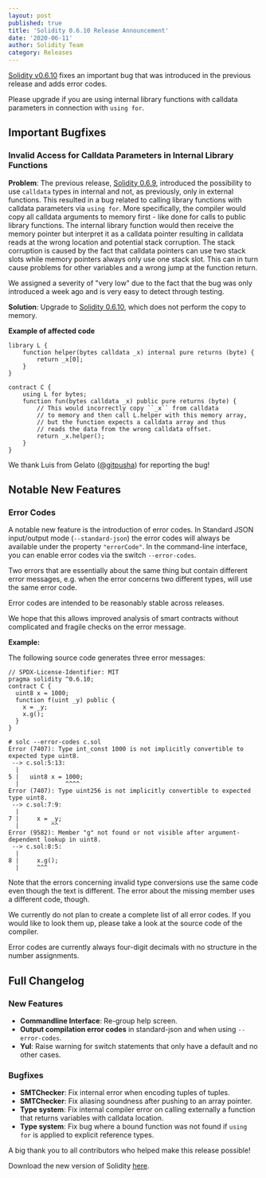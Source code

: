 ```yaml
---
layout: post
published: true
title: 'Solidity 0.6.10 Release Announcement'
date: '2020-06-11'
author: Solidity Team
category: Releases
---
```


[Solidity v0.6.10](https://github.com/ethereum/solidity/releases/tag/v0.6.10) fixes an important bug that was introduced in the previous release and adds error codes.

Please upgrade if you are using internal library functions with calldata parameters in connection with `using for`.

## Important Bugfixes

### Invalid Access for Calldata Parameters in Internal Library Functions

**Problem**: The previous release, [Solidity 0.6.9](https://github.com/ethereum/solidity/releases/tag/v0.6.9), introduced the possibility to use `calldata` types in internal and not, as previously, only in external functions.
This resulted in a bug related to calling library functions with calldata parameters via `using for`.
More specifically, the compiler would copy all calldata arguments to memory first - like done for calls to public library functions.
The internal library function would then receive the memory pointer but interpret it as a calldata pointer resulting in
calldata reads at the wrong location and potential stack corruption. The stack corruption is caused by the fact that
calldata pointers can use two stack slots while memory pointers always only use one stack slot. This can in turn cause
problems for other variables and a wrong jump at the function return.

We assigned a severity of "very low" due to the fact that the bug was only introduced a week ago
and is very easy to detect through testing.

**Solution**: Upgrade to [Solidity 0.6.10](https://github.com/ethereum/solidity/releases/tag/v0.6.10), which does not perform the copy to memory.

**Example of affected code**

```solidity
library L {
    function helper(bytes calldata _x) internal pure returns (byte) {
        return _x[0];
    }
}

contract C {
    using L for bytes;
    function fun(bytes calldata _x) public pure returns (byte) {
        // This would incorrectly copy ``_x`` from calldata
        // to memory and then call L.helper with this memory array,
        // but the function expects a calldata array and thus
        // reads the data from the wrong calldata offset.
        return _x.helper();
    }
}
```

We thank Luis from Gelato ([@gitpusha](https://github.com/gitpusha)) for reporting the bug!

## Notable New Features

### Error Codes

A notable new feature is the introduction of error codes. In Standard JSON input/output mode
(`--standard-json`) the error codes will always be available under the property `"errorCode"`.
In the command-line interface, you can enable error codes via the switch `--error-codes`.

Two errors that are essentially about the same thing but contain different error messages, e.g. when the error concerns two different types, will use the same error code.

Error codes are intended to be reasonably stable across releases.

We hope that this allows improved analysis of smart contracts without complicated and fragile checks on the error message.

**Example:**

The following source code generates three error messages:

```solidity
// SPDX-License-Identifier: MIT
pragma solidity ^0.6.10;
contract C {
  uint8 x = 1000;
  function f(uint _y) public {
    x = _y;
    x.g();
  }
}
```

```
# solc --error-codes c.sol
Error (7407): Type int_const 1000 is not implicitly convertible to expected type uint8.
 --> c.sol:5:13:
  |
5 |   uint8 x = 1000;
  |             ^^^^
Error (7407): Type uint256 is not implicitly convertible to expected type uint8.
 --> c.sol:7:9:
  |
7 |     x = _y;
  |         ^^
Error (9582): Member "g" not found or not visible after argument-dependent lookup in uint8.
 --> c.sol:8:5:
  |
8 |     x.g();
  |     ^^^
```

Note that the errors concerning invalid type conversions use the same code even though the text is different.
The error about the missing member uses a different code, though.

We currently do not plan to create a complete list of all error codes. If you would like to look them up, please take a look at the source code of the compiler.

Error codes are currently always four-digit decimals with no structure in the number assignments.

## Full Changelog

### New Features

- **Commandline Interface**: Re-group help screen.
- **Output compilation error codes** in standard-json and when using `--error-codes`.
- **Yul**: Raise warning for switch statements that only have a default and no other cases.

### Bugfixes

- **SMTChecker**: Fix internal error when encoding tuples of tuples.
- **SMTChecker**: Fix aliasing soundness after pushing to an array pointer.
- **Type system**: Fix internal compiler error on calling externally a function that returns variables with calldata location.
- **Type system**: Fix bug where a bound function was not found if `using for` is applied to explicit reference types.

A big thank you to all contributors who helped make this release possible!

Download the new version of Solidity [here](https://github.com/ethereum/solidity/releases/tag/v0.6.10).

